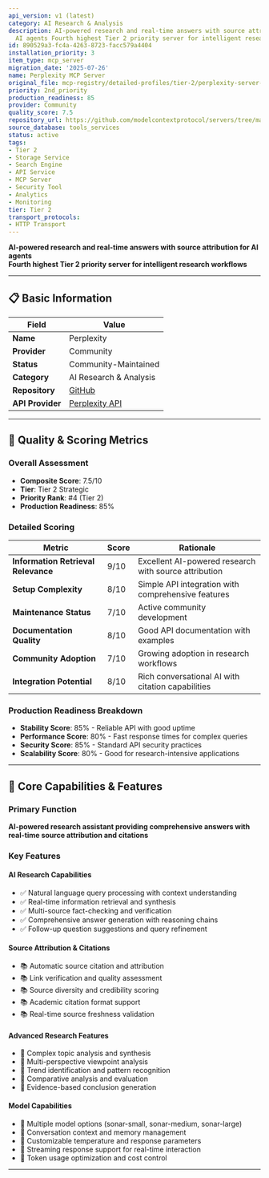 ```yaml
---
api_version: v1 (latest)
category: AI Research & Analysis
description: AI-powered research and real-time answers with source attribution for
  AI agents Fourth highest Tier 2 priority server for intelligent research workflows
id: 890529a3-fc4a-4263-8723-facc579a4404
installation_priority: 3
item_type: mcp_server
migration_date: '2025-07-26'
name: Perplexity MCP Server
original_file: mcp-registry/detailed-profiles/tier-2/perplexity-server-profile.md
priority: 2nd_priority
production_readiness: 85
provider: Community
quality_score: 7.5
repository_url: https://github.com/modelcontextprotocol/servers/tree/main/src/perplexity
source_database: tools_services
status: active
tags:
- Tier 2
- Storage Service
- Search Engine
- API Service
- MCP Server
- Security Tool
- Analytics
- Monitoring
tier: Tier 2
transport_protocols:
- HTTP Transport
---
```


**AI-powered research and real-time answers with source attribution for AI agents**  
**Fourth highest Tier 2 priority server for intelligent research workflows**

---

## 📋 Basic Information

| Field | Value |
|-------|-------|
| **Name** | Perplexity |
| **Provider** | Community |
| **Status** | Community-Maintained |
| **Category** | AI Research & Analysis |
| **Repository** | [GitHub](https://github.com/modelcontextprotocol/servers/tree/main/src/perplexity) |
| **API Provider** | [Perplexity API](https://docs.perplexity.ai/) |

---

## 🎯 Quality & Scoring Metrics

### Overall Assessment
- **Composite Score**: 7.5/10
- **Tier**: Tier 2 Strategic
- **Priority Rank**: #4 (Tier 2)
- **Production Readiness**: 85%

### Detailed Scoring
| Metric | Score | Rationale |
|--------|-------|-----------|
| **Information Retrieval Relevance** | 9/10 | Excellent AI-powered research with source attribution |
| **Setup Complexity** | 8/10 | Simple API integration with comprehensive features |
| **Maintenance Status** | 7/10 | Active community development |
| **Documentation Quality** | 8/10 | Good API documentation with examples |
| **Community Adoption** | 7/10 | Growing adoption in research workflows |
| **Integration Potential** | 8/10 | Rich conversational AI with citation capabilities |

### Production Readiness Breakdown
- **Stability Score**: 85% - Reliable API with good uptime
- **Performance Score**: 80% - Fast response times for complex queries
- **Security Score**: 85% - Standard API security practices
- **Scalability Score**: 80% - Good for research-intensive applications

---

## 🚀 Core Capabilities & Features

### Primary Function
**AI-powered research assistant providing comprehensive answers with real-time source attribution and citations**

### Key Features

#### AI Research Capabilities
- ✅ Natural language query processing with context understanding
- ✅ Real-time information retrieval and synthesis
- ✅ Multi-source fact-checking and verification
- ✅ Comprehensive answer generation with reasoning chains
- ✅ Follow-up question suggestions and query refinement

#### Source Attribution & Citations
- 📚 Automatic source citation and attribution
- 📚 Link verification and quality assessment
- 📚 Source diversity and credibility scoring
- 📚 Academic citation format support
- 📚 Real-time source freshness validation

#### Advanced Research Features
- 🔬 Complex topic analysis and synthesis
- 🔬 Multi-perspective viewpoint analysis
- 🔬 Trend identification and pattern recognition
- 🔬 Comparative analysis and evaluation
- 🔬 Evidence-based conclusion generation

#### Model Capabilities
- 🤖 Multiple model options (sonar-small, sonar-medium, sonar-large)
- 🤖 Conversation context and memory management
- 🤖 Customizable temperature and response parameters
- 🤖 Streaming response support for real-time interaction
- 🤖 Token usage optimization and cost control

---